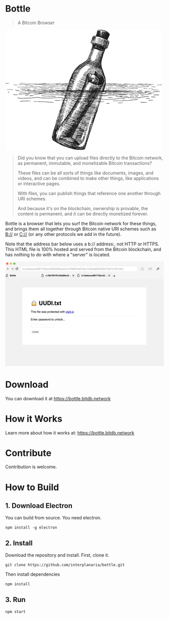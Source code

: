 # Bottle

> A Bitcoin Browser

![bottle](./bottle2.png)

> Did you know that you can upload files directly to the Bitcoin network, as permanent, immutable, and monetizable Bitcoin transactions?
> 
> These files can be all sorts of things like documents, images, and videos, and can be combined to make other things, like applications or interactive pages.
> 
> With files, you can publish things that reference one another through URI schemes.
> 
> And because it's on the blockchain, ownership is provable, the content is permanent, and it can be directly monetized forever.

Bottle is a browser that lets you surf the Bitcoin network for these things, and brings them all together through Bitcoin native URI schemes such as [B://](https://b.bitdb.network) or [C://](https://c.bitdb.network) (or any other protocols we add in the future).

Note that the address bar below uses a b:// address:, not HTTP or HTTPS. This HTML file is 100% hosted and served from the Bitcoin blockchain, and has nothing to do with where a "server" is located.

![bottle_html](./bottle_html.jpg)

# Download

You can download it at https://bottle.bitdb.network

# How it Works

Learn more about how it works at: https://bottle.bitdb.network

# Contribute

Contribution is welcome.

# How to Build

## 1. Download Electron

You can build from source. You need electron.

```
npm install -g electron
```

## 2. Install

Download the repository and install. First, clone it.

```
git clone https://github.com/interplanaria/bottle.git
```

Then install dependencies

```
npm install
```

## 3. Run

```
npm start
```
